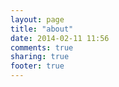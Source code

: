```yaml
---
layout: page
title: "about"
date: 2014-02-11 11:56
comments: true
sharing: true
footer: true
---
```

